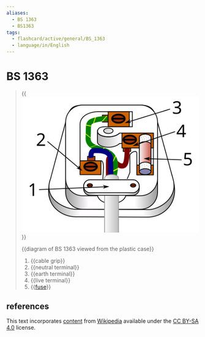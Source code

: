 ```yaml
---
aliases:
  - BS 1363
  - BS1363
tags:
  - flashcard/active/general/BS_1363
  - language/in/English
---
```


# BS 1363

> {{![diagram of BS 1363](../archives/Wikimedia%20Commons/Three%20pin%20mains%20plug%20(UK).svg)}}
>
> {{diagram of BS 1363 viewed from the plastic case}}
>
> 1. {{cable grip}}
> 2. {{neutral terminal}}
> 3. {{earth terminal}}
> 4. {{live terminal}}
> 5. {{[fuse](fuse%20(electrical).md)}} <!--SR:!2024-11-22,282,290!2025-12-25,637,290!2024-10-21,408,330!2025-02-18,501,330!2025-02-19,502,330!2024-11-21,433,330!2025-02-23,505,330-->

## references

This text incorporates [content](https://en.wikipedia.org/wiki/BS_1363) from [Wikipedia](Wikipedia.md) available under the [CC BY-SA 4.0](https://creativecommons.org/licenses/by-sa/4.0/) license.
